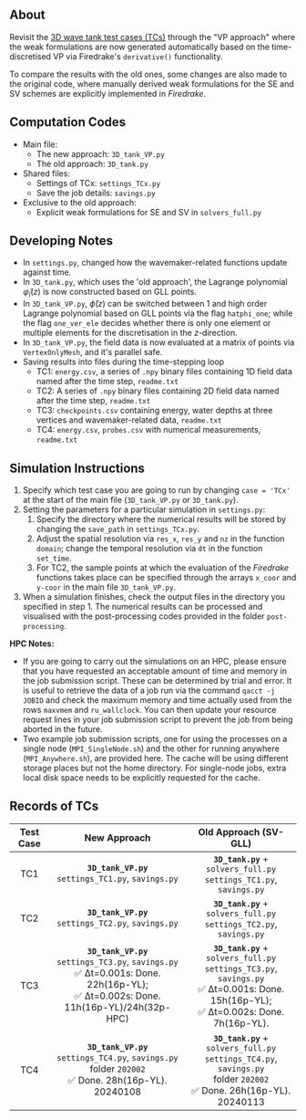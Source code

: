 ## About
Revisit the [3D wave tank test cases (TCs)](https://github.com/EAGRE-water-wave-impact-modelling/3D-wave-tank-JCP2022) through the "VP approach" where the weak formulations are now generated automatically based on the time-discretised VP via Firedrake's `derivative()` functionality. 

To compare the results with the old ones, some changes are also made to the original code, where manually derived weak formulations for the SE and SV schemes are explicitly implemented in *Firedrake*.

## Computation Codes
- Main file:
    - The new approach: `3D_tank_VP.py`
    - The old approach: `3D_tank.py`
- Shared files:
    - Settings of TCx: `settings_TCx.py`
    - Save the job details: `savings.py`
- Exclusive to the old approach:
    - Explicit weak formulations for SE and SV in `solvers_full.py`

## Developing Notes
- In `settings.py`, changed how the wavemaker-related functions update against time.
- In `3D_tank.py`, which uses the 'old approach', the Lagrange polynomial $\tilde{\varphi}_i(z)$ is now constructed based on GLL points.
- In `3D_tank_VP.py`, $\hat{\phi}(z)$ can be switched between 1 and high order Lagrange polynomial based on GLL points via the flag `hatphi_one`; while the flag `one_ver_ele` decides whether there is only one element or multiple elements for the discretisation in the $z$-direction.
- In `3D_tank_VP.py`, the field data is now evaluated at a matrix of points via `VertexOnlyMesh`, and it's parallel safe.
- Saving results into files during the time-stepping loop
    - TC1: `energy.csv`, a series of `.npy` binary files containing 1D field data named after the time step, `readme.txt`
    - TC2: A series of `.npy` binary files containing 2D field data named after the time step, `readme.txt`
    - TC3: `checkpoints.csv` containing energy, water depths at three vertices and wavemaker-related data, `readme.txt`
    - TC4: `energy.csv`, `probes.csv` with numerical measurements, `readme.txt`

## Simulation Instructions
1. Specify which test case you are going to run by changing `case = 'TCx'`  at the start of the main file (`3D_tank_VP.py` or `3D_tank.py`).
1. Setting the parameters for a particular simulation in `settings.py`:
    1. Specify the directory where the numerical results will be stored by changing the `save_path` in `settings_TCx.py`.
    2. Adjust the spatial resolution via `res_x`, `res_y` and `nz` in the function `domain`; change the temporal resolution via `dt` in the function `set_time`.
    3. For TC2, the sample points at which the evaluation of the *Firedrake* functions takes place can be specified through the arrays `x_coor` and `y-coor` in the main file `3D_tank_VP.py`.
1. When a simulation finishes, check the output files in the directory you specified in step 1. The numerical results can be processed and visualised with the post-processing codes provided in the folder `post-processing`.

**HPC Notes:**
- If you are going to carry out the simulations on an HPC, please ensure that you have requested an acceptable amount of time and memory in the job submission script. These can be determined by trial and error. It is useful to retrieve the data of a job run via the command `qacct -j JOBID` and check the maximum memory and time actually used from the rows `maxvmem` and `ru_wallclock`. You can then update your resource request lines in your job submission script to prevent the job from being aborted in the future.
- Two example job submission scripts, one for using the processes on a single node (`MPI_SingleNode.sh`) and the other for running anywhere (`MPI_Anywhere.sh`), are provided here. The cache will be using different storage places but not the home directory. For single-node jobs, extra local disk space needs to be explicitly requested for the cache.

## Records of TCs
| Test Case | New Approach | Old Approach (SV-GLL) |
| :---:     |    :----:    |   :----:     |
| TC1       |**`3D_tank_VP.py`** <br/>`settings_TC1.py`, `savings.py` | **`3D_tank.py`** + `solvers_full.py` <br/>`settings_TC1.py`, `savings.py`  |
| TC2       |**`3D_tank_VP.py`** <br/>`settings_TC2.py`, `savings.py` | **`3D_tank.py`** + `solvers_full.py` <br/>`settings_TC2.py`, `savings.py`  |
| TC3       |**`3D_tank_VP.py`** <br/>`settings_TC3.py`, `savings.py`<br/> :white_check_mark: Δt=0.001s: Done. 22h(16p-YL); <br/> :white_check_mark: Δt=0.002s: Done. 11h(16p-YL)/24h(32p-HPC) | **`3D_tank.py`** + `solvers_full.py` <br/>`settings_TC3.py`, `savings.py` <br/> :white_check_mark: Δt=0.001s: Done. 15h(16p-YL); <br/> :white_check_mark: Δt=0.002s: Done. 7h(16p-YL). |
| TC4       |**`3D_tank_VP.py`** <br/>`settings_TC4.py`, `savings.py`<br/> folder `202002` <br/> :white_check_mark: Done. 28h(16p-YL). 20240108 |  **`3D_tank.py`** + `solvers_full.py`<br/>`settings_TC4.py`, `savings.py` <br/> folder `202002` <br/> :white_check_mark: Done. 26h(16p-YL). 20240113  |
